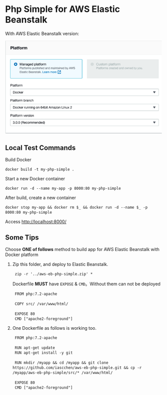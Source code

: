 # Php Simple for AWS Elastic Beanstalk

With AWS Elastic Beanstalk version: 

![docker_platform.png](docker_platform.png)

## Local Test Commands

Build Docker

    docker build -t my-php-simple .
    
Start a new Docker container
    
    docker run -d --name my-app -p 8000:80 my-php-simple

After build, create a new container 
    
    docker stop my-app && docker rm $_ && docker run -d --name $_ -p 8000:80 my-php-simple
    
Access [http://localhost:8000/](http://localhost:8000/)

## Some Tips

Choose **ONE of follows** method to build app for AWS Elastic Beanstalk with Docker platform

1. Zip this folder, and deploy to Elastic Beanstalk.
    
        zip -r '../aws-eb-php-simple.zip' *
    
    Dockerfile **MUST** have `EXPOSE` & `CMD`。Without them can not be deployed

        FROM php:7.2-apache
        
        COPY src/ /var/www/html/
        
        EXPOSE 80
        CMD ["apache2-foreground"]
        
2. One Dockerfile as follows is working too.

        FROM php:7.2-apache
        
        RUN apt-get update
        RUN apt-get install -y git
        
        RUN mkdir /myapp && cd /myapp && git clone https://github.com/iascchen/aws-eb-php-simple.git && cp -r /myapp/aws-eb-php-simple/src/* /var/www/html/
        
        EXPOSE 80
        CMD ["apache2-foreground"]




